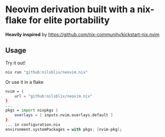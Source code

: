 # Neovim derivation built with a nix-flake for elite portability
**Heavily inspired** by https://github.com/nix-community/kickstart-nix.nvim

## Usage ##
Try it out!
```bash
nix run "github:nilsblix/neovim.nix"
```

Or use it in a flake
```nix
nvim = {
    url = "github:nilsblix/neovim.nix"
}
...
pkgs = import nixpkgs {
    overlays = [ inputs.nvim.overlays.default ]
}
... in configuration.nix
environment.systemPackages = with pkgs; [nvim-pkg];
